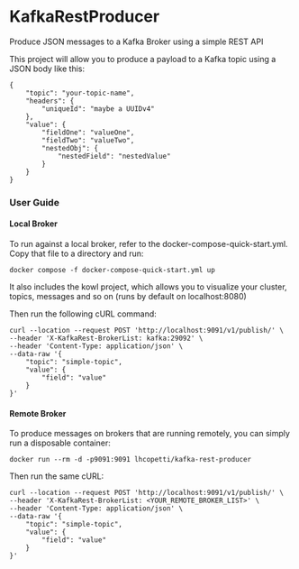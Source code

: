 # KafkaRestProducer
Produce JSON messages to a Kafka Broker using a simple REST API

This project will allow you to produce a payload to a Kafka topic using a JSON body like this:
```
{
    "topic": "your-topic-name",
    "headers": {
        "uniqueId": "maybe a UUIDv4"
    },
    "value": {
        "fieldOne": "valueOne",
        "fieldTwo": "valueTwo",
        "nestedObj": {
            "nestedField": "nestedValue"
        }
    }
}
```

### User Guide

#### Local Broker

To run against a local broker, refer to the docker-compose-quick-start.yml. Copy that file to a directory and run:
```
docker compose -f docker-compose-quick-start.yml up
```

It also includes the kowl project, which allows you to visualize your cluster, topics, messages and so on (runs by default on localhost:8080)

Then run the following cURL command:

```
curl --location --request POST 'http://localhost:9091/v1/publish/' \
--header 'X-KafkaRest-BrokerList: kafka:29092' \
--header 'Content-Type: application/json' \
--data-raw '{
    "topic": "simple-topic",
    "value": {
        "field": "value"
    }
}'
```

#### Remote Broker

To produce messages on brokers that are running remotely, you can simply run a disposable container:

```
docker run --rm -d -p9091:9091 lhcopetti/kafka-rest-producer
```

Then run the same cURL:

```
curl --location --request POST 'http://localhost:9091/v1/publish/' \
--header 'X-KafkaRest-BrokerList: <YOUR_REMOTE_BROKER_LIST>' \
--header 'Content-Type: application/json' \
--data-raw '{
    "topic": "simple-topic",
    "value": {
        "field": "value"
    }
}'
```
